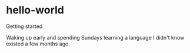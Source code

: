 # hello-world
Getting started

Waking up early and spending Sundays learning a language I didn't know existed a few months ago.

